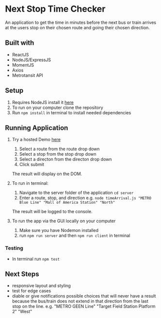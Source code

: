 # Next Stop Time Checker

An application to get the time in minutes before the next bus or train arrives 
at the users stop on their chosen route and going their chosen direction.

## Built with
- ReactJS
- NodeJS/ExpressJS
- MomentJS
- Axios
- Metrotansit API


## Setup

1. Requires NodeJS install it [here](https://nodejs.org/en/download/)
2. To run on your computer clone the repository
3. Run ```npm install``` in terminal to install needed dependencies

## Running Application

1. Try a hosted Demo [here](https://glacial-gorge-14469.herokuapp.com/)
    1. Select a route from the route drop down
    2. Select a stop from the stop drop down
    3. Select a directon from the directon drop down
    4. Click submit

    The result will display on the DOM.

2. To run in terminal:
    1. Navigate to the server folder of the application ```cd server``` 
    2. Enter a route, stop, and direction e.g. 
    ```node timeArrival.js "METRO Blue Line" "Mall of America Station" "North"```

    The result will be logged to the console.

3. To run the app via the GUI locally on your computer
    1. Make sure you have Nodemon installed
    2. run ```npm run server``` and then ```npm run client``` in terminal

### Testing

- In terminal run ```npm test```

## Next Steps

- responsive layout and styling
- test for edge cases
- diable or give notifications possible choices that will never have a result 
    because the bus/train does not extend in that direction from the last stop on the line.
    e.g. "METRO GEEN Line" "Target Field Station Platform 2" "West"  